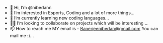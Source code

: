 - 👋 Hi, I’m @nibedann
- 👀 I’m interested in Esports, Coding and a lot of more things...
- 🌱 I’m currently learning new coding languages...
- 👍🏼 I’m looking to collaborate on projects which will be interesting ...
- 📫 How to reach me MY email is - Banerjeenibedan@gmail.com You can mail me :)...

<!---
nibedann/nibedann is a ✨ special ✨ repository because its `README.md` (this file) appears on your GitHub profile.
You can click the Preview link to take a look at your changes.
--->
